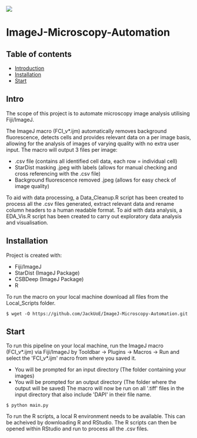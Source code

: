 ![](https://img.shields.io/badge/Automation-Fiji_ImageJ-blue)
# ImageJ-Microscopy-Automation
## Table of contents
* [Introduction](#Intro)
* [Installation](#Installation)
* [Start](#Start)

## Intro
The scope of this project is to automate microscopy image analysis utilising Fiji/ImageJ.

The ImageJ macro (FCI_v*.ijm) automatically removes background fluorescence, detects cells and provides relevant data on a per image basis, allowing for the analysis of images of varying quality with no extra user input. The macro will output 3 files per image:
* .csv file (contains all identified cell data, each row = individual cell)
* StarDist masking .jpeg with labels (allows for manual checking and cross referencing with the .csv file)
* Background fluorescence removed .jpeg (allows for easy check of image quality)

To aid with data processing, a Data_Cleanup.R script has been created to process all the .csv files generated, extract relevant data and rename column headers to a human readable format. To aid with data analysis, a EDA_Vis.R script has been created to carry out exploratory data analysis and visualisation.

## Installation
Project is created with:
* Fiji/ImageJ
* StarDist (ImageJ Package)
* CSBDeep (ImageJ Package)
* R

To run the macro on your local machine download all files from the Local_Scripts folder.
```
$ wget -O https://github.com/JackUoE/ImageJ-Microscopy-Automation.git
```
	
## Start
To run this pipeline on your local machine, run the ImageJ macro (FCI_v*.ijm) via Fiji/ImageJ by Tooldbar -> Plugins -> Macros -> Run and select the 'FCI_v*.ijm' macro from where you saved it.
* You will be prompted for an input directory (The folder containing your images)
* You will be prompted for an output directory (The folder where the output will be saved)
The macro will now be run on all '.tiff' files in the input directory that also include 'DAPI' in their file name.
```
$ python main.py

```

To run the R scripts, a local R environment needs to be available. This can be acheived by downloading R and RStudio.
The R scripts can then be opened within RStudio and run to process all the .csv files.